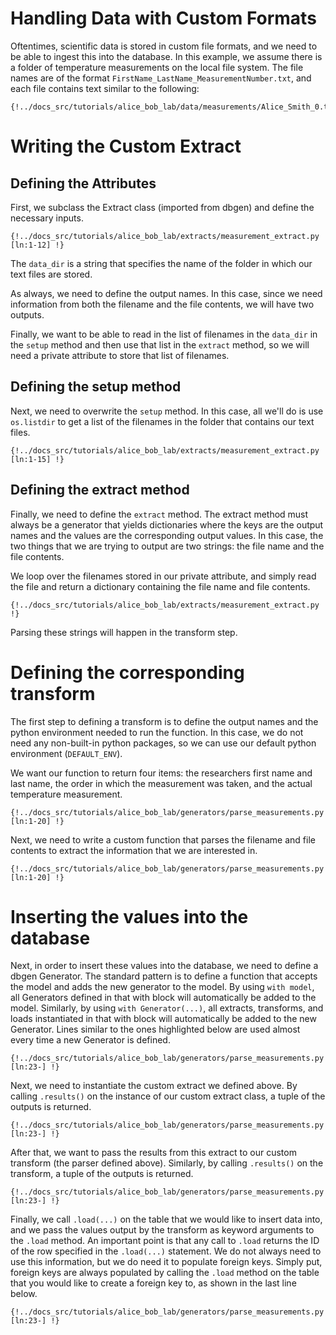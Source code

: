 # Handling Data with Custom Formats

Oftentimes, scientific data is stored in custom file formats, and we need to be able to ingest this into the database. In this example, we assume there is a folder of temperature measurements on the local file system. The file names are of the format `FirstName_LastName_MeasurementNumber.txt`, and each file contains text similar to the following:

```
{!../docs_src/tutorials/alice_bob_lab/data/measurements/Alice_Smith_0.txt!}
```

# Writing the Custom Extract

## Defining the Attributes

First, we subclass the Extract class (imported from dbgen) and define the necessary inputs.

```python3 hl_lines="9-12"
{!../docs_src/tutorials/alice_bob_lab/extracts/measurement_extract.py [ln:1-12] !}
```

The `data_dir` is a string that specifies the name of the folder in which our text files are stored.

As always, we need to define the output names. In this case, since we need information from both the filename and the file contents, we will have two outputs.

Finally, we want to be able to read in the list of filenames in the `data_dir` in the `setup` method and then use that list in the `extract` method, so we will need a private attribute to store that list of filenames.

## Defining the setup method

Next, we need to overwrite the `setup` method. In this case, all we'll do is use `os.listdir` to get a list of the filenames in the folder that contains our text files.

```python3 hl_lines="14-15"
{!../docs_src/tutorials/alice_bob_lab/extracts/measurement_extract.py [ln:1-15] !}
```

## Defining the extract method

Finally, we need to define the `extract` method. The extract method must always be a generator that yields dictionaries where the keys are the output names and the values are the corresponding output values. In this case, the two things that we are trying to output are two strings: the file name and the file contents.

We loop over the filenames stored in our private attribute, and simply read the file and return a dictionary containing the file name and file contents.

```python3 hl_lines="17-22"
{!../docs_src/tutorials/alice_bob_lab/extracts/measurement_extract.py !}
```

Parsing these strings will happen in the transform step.


# Defining the corresponding transform

The first step to defining a transform is to define the output names and the python environment needed to run the function. In this case, we do not need any non-built-in python packages, so we can use our default python environment (`DEFAULT_ENV`).

We want our function to return four items: the researchers first name and last name, the order in which the measurement was taken, and the actual temperature measurement.

```python3 hl_lines="9-13"
{!../docs_src/tutorials/alice_bob_lab/generators/parse_measurements.py [ln:1-20] !}
```

Next, we need to write a custom function that parses the filename and file contents to extract the information that we are interested in.


```python3 hl_lines="14-20"
{!../docs_src/tutorials/alice_bob_lab/generators/parse_measurements.py [ln:1-20] !}
```

# Inserting the values into the database

Next, in order to insert these values into the database, we need to define a dbgen Generator. The standard pattern is to define a function that accepts the model and adds the new generator to the model. By using `with model`, all Generators defined in that with block will automatically be added to the model. Similarly, by using `with Generator(...)`, all extracts, transforms, and loads instantiated in that with block will automatically be added to the new Generator. Lines similar to the ones highlighted below are used almost every time a new Generator is defined.

```python3 hl_lines="1-3"
{!../docs_src/tutorials/alice_bob_lab/generators/parse_measurements.py [ln:23-] !}
```

Next, we need to instantiate the custom extract we defined above. By calling `.results()` on the instance of our custom extract class, a tuple of the outputs is returned.

```python3 hl_lines="4"
{!../docs_src/tutorials/alice_bob_lab/generators/parse_measurements.py [ln:23-] !}
```

After that, we want to pass the results from this extract to our custom transform (the parser defined above). Similarly, by calling `.results()` on the transform, a tuple of the outputs is returned.

```python3 hl_lines="5"
{!../docs_src/tutorials/alice_bob_lab/generators/parse_measurements.py [ln:23-] !}
```

Finally, we call `.load(...)` on the table that we would like to insert data into, and we pass the values output by the transform as keyword arguments to the `.load` method. An important point is that any call to `.load` returns the ID of the row specified in the `.load(...)` statement. We do not always need to use this information, but we do need it to populate foreign keys. Simply put, foreign keys are always populated by calling the `.load` method on the table that you would like to create a foreign key to, as shown in the last line below. 

```python3 hl_lines="6-11"
{!../docs_src/tutorials/alice_bob_lab/generators/parse_measurements.py [ln:23-] !}
```